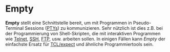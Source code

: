 Empty
=====

**Empty** stellt eine Schnittstelle bereit, um mit Programmen in
Pseudo-Terminal Sessions
([PTYs](http://de.wikipedia.org/wiki/Pseudoterminal))
zu kommunizieren. Sehr nützlich ist dies z.B. bei der Programmierung von
Shell-Skripten, die mit interaktiven Programmen wie
[Telnet](http://de.wikipedia.org/wiki/Telnet),
[SSH](../dropbear/README.md),
[FTP](http://de.wikipedia.org/wiki/File_Transfer_Protocol),
usw. arbeiten sollen. In einigen Fällen kann *Empty* der einfachste
Ersatz für [TCL/expect](http://expect.nist.gov/)
und ähnliche Programmiertools sein.

